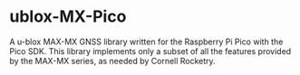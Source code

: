 # ublox-MX-Pico

A u-blox MAX-MX GNSS library written for the Raspberry Pi Pico with the Pico SDK. This library implements only a subset of all the features provided by the MAX-MX series, as needed by Cornell Rocketry.
